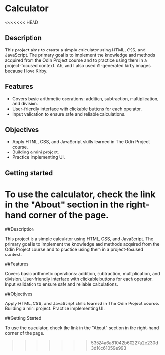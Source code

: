 # Calculator

<<<<<<< HEAD
## Description

This project aims to create a simple calculator using HTML, CSS, and JavaScript. The primary goal is to implement the knowledge and methods acquired from the Odin Project course and to practice using them in a project-focused context. Ah, and I also used AI-generated kirby images because I love Kirby. 

## Features

- Covers basic arithmetic operations: addition, subtraction, multiplication, and division.
- User-friendly interface with clickable buttons for each operator.
- Input validation to ensure safe and reliable calculations. 

## Objectives

- Apply HTML, CSS, and JavaScript skills learned in The Odin Project course.
- Building a mini project.
- Practice implementing UI.

## Getting started

To use the calculator, check the link in the "About" section in the right-hand corner of the page.
=======
##Description

This project is a simple calculator using HTML, CSS, and JavaScript. The primary goal is to implement the knowledge and methods acquired from the Odin Project course and to practice using them in a project-focused context.

##Features

Covers basic arithmetic operations: addition, subtraction, multiplication, and division.
User-friendly interface with clickable buttons for each operator.
Input validation to ensure safe and reliable calculations. 

##Objectives

Apply HTML, CSS, and JavaScript skills learned in The Odin Project course.
Building a mini project.
Practice implementing UI.

##Getting Started

To use the calculator, check the link in the "About" section in the right-hand corner of the page.
>>>>>>> 53524a6a81042b60227a2e230d3d10c61059e993

